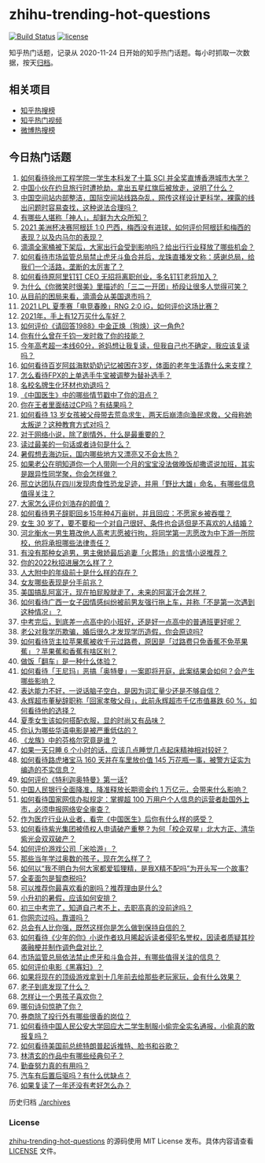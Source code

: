 # zhihu-trending-hot-questions

[![Build Status](https://github.com/justjavac/zhihu-trending-hot-questions/workflows/ci/badge.svg?branch=master)](https://github.com/justjavac/zhihu-trending-hot-questions/actions)
[![license](https://img.shields.io/github/license/justjavac/zhihu-trending-hot-questions)](https://github.com/justjavac/zhihu-trending-hot-questions/blob/master/LICENSE)

知乎热门话题，记录从 2020-11-24 日开始的知乎热门话题。每小时抓取一次数据，按天[归档](./archives)。

## 相关项目

- [知乎热搜榜](https://github.com/justjavac/zhihu-trending-top-search)
- [知乎热门视频](https://github.com/justjavac/zhihu-trending-hot-video)
- [微博热搜榜](https://github.com/justjavac/weibo-trending-hot-search)

## 今日热门话题

<!-- BEGIN -->
<!-- 最后更新时间 Sun Jul 11 2021 11:01:54 GMT+0800 (China Standard Time) -->

1. [如何看待徐州工程学院一学生本科发了十篇 SCI
   并全奖直博香港城市大学？](https://www.zhihu.com/question/470726101)
2. [中国小伙在约旦旅行时遭抢劫，拿出五星红旗后被放走，说明了什么？](https://www.zhihu.com/question/471187170)
3. [中国空间站内部整洁，国际空间站线路杂乱，网传这样设计更科学，裸露的线出问题时容易查找，这种说法合理吗？](https://www.zhihu.com/question/471342963)
4. [有哪些人堪称「神人」，却鲜为大众所知？](https://www.zhihu.com/question/39408533)
5. [2021 美洲杯决赛阿根廷 1:0
   巴西，梅西没有进球，如何评价阿根廷和梅西的表现？以及内马尔的表现？](https://www.zhihu.com/question/471501767)
6. [滴滴全家桶被下架后，大家出行会受到影响吗？给出行行业释放了哪些机会？](https://www.zhihu.com/question/471243027)
7. [如何看待市场监管总局禁止虎牙斗鱼合并后，龙珠直播发文称：感谢总局，给我们一个活路，垄断的太厉害了？](https://www.zhihu.com/question/471401960)
8. [如何看待原阿里钉钉 CEO 无招将离职创业，多名钉钉老将加入？](https://www.zhihu.com/question/471179922)
9. [为什么《你微笑时很美》里描述的「三二一开团」桥段让很多人觉得可笑？](https://www.zhihu.com/question/469079924)
10. [从目前的困局来看，滴滴会从美国退市吗？](https://www.zhihu.com/question/470069077)
11. [2021 LPL 夏季赛「电竞春晚」RNG 2:0
    iG，如何评价这场比赛？](https://www.zhihu.com/question/471400409)
12. [2021年，手上有12万买什么车好？](https://www.zhihu.com/question/453534204)
13. [如何评价《请回答1988》中金正焕（狗焕）这一角色?](https://www.zhihu.com/question/41217427)
14. [你有什么曾在千钧一发时救了你的技能？](https://www.zhihu.com/question/60715942)
15. [今年高考超一本线60分，爸妈想让我复读，但我自己也不确定，我应该复读吗？](https://www.zhihu.com/question/470979430)
16. [如何看待百岁阿兹海默奶奶记忆被困在3岁，体面的老年生活靠什么来支撑？](https://www.zhihu.com/question/471164232)
17. [怎么看待FPX的上单选手牛宝被调整为替补选手？](https://www.zhihu.com/question/471058719)
18. [名校名牌生化环材也劝退吗？](https://www.zhihu.com/question/401708377)
19. [《中国医生》中的哪些情节戳中了你的泪点？](https://www.zhihu.com/question/469045633)
20. [你在王者里面结过CP吗？有结果吗？](https://www.zhihu.com/question/470353786)
21. [如何看待 13
    岁女孩被父母带去荒岛求生，两天后崩溃向渔民求救，父母称她太叛逆？这种教育方式对吗？](https://www.zhihu.com/question/471233105)
22. [对于网络小说，除了剧情外，什么是最重要的？](https://www.zhihu.com/question/471258652)
23. [读过最美的一句话或者诗句是什么？](https://www.zhihu.com/question/455795683)
24. [暑假想去海边玩，国内哪些地方又漂亮又不会太热？](https://www.zhihu.com/question/464266147)
25. [如果老公在明知道你一个人带刚一个月的宝宝没法做晚饭却撒谎说加班，其实是跟异性同学聚，你会怎样做？](https://www.zhihu.com/question/470868422)
26. [邢立达团队在四川发现肉食性恐龙足迹，并用「野比大雄」命名，有哪些信息值得关注？](https://www.zhihu.com/question/470470078)
27. [大家怎么评价刘浩存的颜值？](https://www.zhihu.com/question/415082238)
28. [如何看待男子辞职回乡15年种4万亩树，并且回应：不愿家乡被吞噬？](https://www.zhihu.com/question/471104371)
29. [女生 30
    岁了，要不要和一个对自己很好、条件也合适但是不喜欢的人结婚？](https://www.zhihu.com/question/463821091)
30. [河北衡水一男生篡改他人高考志愿被行拘，将同学第一志愿改为中下游一所院校，他将承担哪些法律责任？](https://www.zhihu.com/question/471217744)
31. [有没有那种女追男，男主傲娇最后追妻「火葬场」的言情小说推荐？](https://www.zhihu.com/question/319718396)
32. [你的2022秋招进展怎么样了？](https://www.zhihu.com/question/351714717)
33. [人大附中的年级前十是什么样的存在？](https://www.zhihu.com/question/322801940)
34. [女友哪些表现是分手前兆？](https://www.zhihu.com/question/22048640)
35. [美国搞乱阿富汗，现在拍屁股就走了，未来的阿富汗会怎样？](https://www.zhihu.com/question/470254637)
36. [如何看待广西一女子因情感纠纷被前男友强行拖上车，并称「不是第一次遇到这种情况」？](https://www.zhihu.com/question/471250926)
37. [中考完后，到底差一点高中的小班好，还是好一点高中的普通班更好呢？](https://www.zhihu.com/question/469575580)
38. [老公对我学历欺骗，婚后很久才发现学历造假，你会原谅吗?](https://www.zhihu.com/question/347657075)
39. [如何看待货主拉苹果蕉被收千元过路费，原因是「过路费只免香蕉不免苹果蕉」？苹果蕉和香蕉有啥区别？](https://www.zhihu.com/question/471137088)
40. [做饭「翻车」是一种什么体验？](https://www.zhihu.com/question/470377393)
41. [如何看待「王尼玛」恶搞「奥特曼」一案即将开庭，此案结果会如何？会产生哪些影响？](https://www.zhihu.com/question/471109088)
42. [表达能力不好，一说话脑子空白，是因为词汇量少还是不够自信？](https://www.zhihu.com/question/442551957)
43. [永辉超市董秘辞职称「回家孝敬父母」，此前永辉超市千亿市值暴跌 60
    %，如何看待他的选择？](https://www.zhihu.com/question/470636516)
44. [夏季女生该如何搭配衣服，显的时尚又有品味？](https://www.zhihu.com/question/23828047)
45. [你认为哪些华语电影是被严重低估的？](https://www.zhihu.com/question/20826845)
46. [《龙族》中的芬格尔究竟是谁？](https://www.zhihu.com/question/376618363)
47. [如果一天只睡 6 个小时的话，应该几点睡觉几点起床精神相对较好？](https://www.zhihu.com/question/311297911)
48. [如何看待路虎堵宝马 160 天并在车里放价值 145
    万花瓶一事，被警方证实为编造的不实信息？](https://www.zhihu.com/question/471180914)
49. [如何评价《特利迦奥特曼》第一话?](https://www.zhihu.com/question/471283489)
50. [中国人民银行全面降准，降准释放长期资金约 1
    万亿元，会带来什么影响？](https://www.zhihu.com/question/471181275)
51. [如何看待国家网信办拟规定：掌握超 100
    万用户个人信息的运营者赴国外上市，必须申报网络安全审查？](https://www.zhihu.com/question/471329744)
52. [作为医疗行业从业者，看完《中国医生》后你有什么样的感受？](https://www.zhihu.com/question/470653790)
53. [如何看待紫光集团被债权人申请破产重整？为何「校企双星」北大方正、清华紫光会双双破产？](https://www.zhihu.com/question/471196965)
54. [如何评价游戏公司「米哈游」？](https://www.zhihu.com/question/340486479)
55. [那些当年学过奥数的孩子，现在怎么样了？](https://www.zhihu.com/question/370029426)
56. [如何以“我不明白为何大家都爱狐狸精，是我X精不配吗”为开头写一个故事?](https://www.zhihu.com/question/443816329)
57. [全麦面包是智商税吗?](https://www.zhihu.com/question/416804902)
58. [可以推荐你最喜欢看的剧吗？推荐理由是什么?](https://www.zhihu.com/question/464331236)
59. [小升初的暑假，应该如何安排？](https://www.zhihu.com/question/327830878)
60. [初三中考完了，知道自己考不上，去职高真的没前途吗？](https://www.zhihu.com/question/466996886)
61. [你网恋过吗，靠谱吗？](https://www.zhihu.com/question/421752142)
62. [总会有人比你强，既然这样你是怎么做到保持自信的？](https://www.zhihu.com/question/471063677)
63. [如何看待《少年的你》小说作者玖月晞起诉读者侵犯名誉权，因读者质疑其抄袭融梗并制作调色盘对比？](https://www.zhihu.com/question/471263769)
64. [市场监管总局依法禁止虎牙和斗鱼合并，有哪些值得关注的信息？](https://www.zhihu.com/question/471300814)
65. [如何评价电影《黑寡妇》？](https://www.zhihu.com/question/276793168)
66. [如果将现在的顶级游戏拿到十几年前去给那些老玩家玩，会有什么效果？](https://www.zhihu.com/question/35597444)
67. [老子到底发现了什么？](https://www.zhihu.com/question/313095458)
68. [怎样让一个男孩子喜欢你？](https://www.zhihu.com/question/22305818)
69. [哪句诗句惊艳了你？](https://www.zhihu.com/question/460710906)
70. [券商除了投行外有哪些很香的岗位？](https://www.zhihu.com/question/468335924)
71. [如何看待中国人民公安大学回应大二学生制服小偷完全实名通报，小偷真的敢报复吗？](https://www.zhihu.com/question/470651207)
72. [如何看待美国前总统特朗普起诉推特、脸书和谷歌？](https://www.zhihu.com/question/470829116)
73. [林清玄的作品中有哪些经典句子？](https://www.zhihu.com/question/382660986)
74. [勤奋努力真的有用吗？](https://www.zhihu.com/question/464060264)
75. [汽车有后置后驱吗？有什么优缺点？](https://www.zhihu.com/question/451373523)
76. [如果复读了一年还没有考好怎么办？](https://www.zhihu.com/question/467981639)

<!-- END -->

历史归档 [./archives](./archives)

### License

[zhihu-trending-hot-questions](https://github.com/justjavac/zhihu-trending-hot-questions)
的源码使用 MIT License 发布。具体内容请查看 [LICENSE](./LICENSE) 文件。
